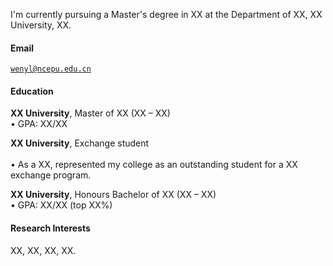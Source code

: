<!-- [![wenyl16](https://img.shields.io/badge/wenyl16-github-blue?logo=github)](https://github.com/wenyl16) -->

I'm currently pursuing a Master's degree in XX at the Department of XX, XX University, XX.

#### Email  
<code>wenyl@ncepu.edu.cn</code> 

#### Education  
**XX University**, Master of XX (XX – XX)  
• GPA: XX/XX  

**XX University**, Exchange student <br>  
• As a XX, represented my college as an outstanding student for a XX exchange program.  

**XX University**, Honours Bachelor of XX (XX – XX)  
• GPA: XX/XX (top XX%)  

#### Research Interests  
XX, XX, XX, XX.